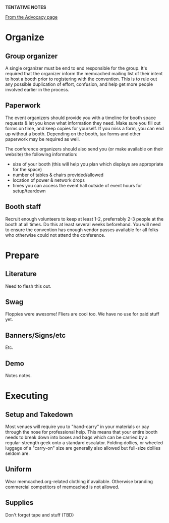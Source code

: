 **TENTATIVE NOTES**

[From the Advocacy page](Advocacy.md)



# Organize #

## Group organizer ##

A single organizer must be end to end responsible for the group. It's required that the organizer inform the memcached mailing list of their intent to host a booth prior to registering with the convention. This is to rule out any possible duplication of effort, confusion, and help get more people involved earlier in the process.

## Paperwork ##

The event organizers should provide you with a timeline for booth space requests & let you know what information they need. Make sure you fill out forms on time, and keep copies for yourself. If you miss a form, you can end up without a booth. Depending on the booth, tax forms and other paperwork may be required as well.

The conference organizers should also send you (or make available on their website) the following information:

  * size of your booth (this will help you plan which displays are appropriate for the space)
  * number of tables & chairs provided/allowed
  * location of power & network drops
  * times you can access the event hall outside of event hours for setup/teardown

## Booth staff ##

Recruit enough volunteers to keep at least 1-2, preferrably 2-3 people at the booth at all times. Do this at least several weeks beforehand. You will need to ensure the convention has enough vendor passes available for all folks who otherwise could not attend the conference.

# Prepare #

## Literature ##

Need to flesh this out.

## Swag ##

Floppies were awesome! Fliers are cool too. We have no use for paid stuff yet.

## Banners/Signs/etc ##

Etc.

## Demo ##

Notes notes.

# Executing #

## Setup and Takedown ##

Most venues will require you to "hand-carry" in your materials or pay through the nose for professional help. This means that your entire booth needs to break down into boxes and bags which can be carried by a regular-strength geek onto a standard escalator. Folding dollies, or wheeled luggage of a "carry-on" size are generally also allowed but full-size dollies seldom are.

## Uniform ##

Wear memcached.org-related clothing if available. Otherwise branding commercial competitors of memcached is not allowed.

## Supplies ##

Don't forget tape and stuff (TBD)